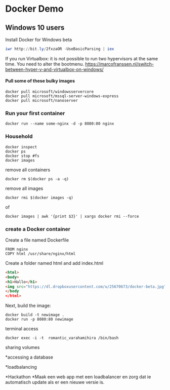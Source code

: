 # Docker Demo

## Windows 10 users
Install Docker for Windows beta

```Powershell
iwr http://bit.ly/2fxzaOR -UseBasicParsing | iex
```

If you run Virtualbox: it is not possible to run two hypervisors at the same time. You need to alter the bootmenu.
https://marcofranssen.nl/switch-between-hyper-v-and-virtualbox-on-windows/   

#### Pull some of these bulky images
```
docker pull microsoft/windowsservercore
docker pull microsoft/mssql-server-windows-express
docker pull microsoft/nanoserver
```

### Run your first container
```
docker run --name some-nginx -d -p 8080:80 nginx
```

### Household
```
docker inspect
docker ps
docker stop #fs
docker images
```

remove all containers
```
docker rm $(docker ps -a -q)

```

remove all images
```
docker rmi $(docker images -q)
``` 
of

```
docker images | awk '{print $3}' | xargs docker rmi --force
```

### create a Docker container
Create a file named Dockerfile

```
FROM nginx
COPY html /usr/share/nginx/html
```

Create a folder named html and add index.html

```html
<html>
<body>
<h1>Hallo</h1>
<img src="https://dl.dropboxusercontent.com/u/25670673/docker-beta.jpg" width="50%" height="50%">
</body
</html>
```

Next, build the image:

```
docker build -t newimage .
docker run -p 8080:80 newimage
```

terminal access
```
docker exec -i -t  romantic_varahamihira /bin/bash
```
sharing volumes

*accessing a database

*loadbalancing

*Hackathon
*Maak een web app met een loadbalancer en zorg dat ie automatisch update als er een nieuwe versie is. 

